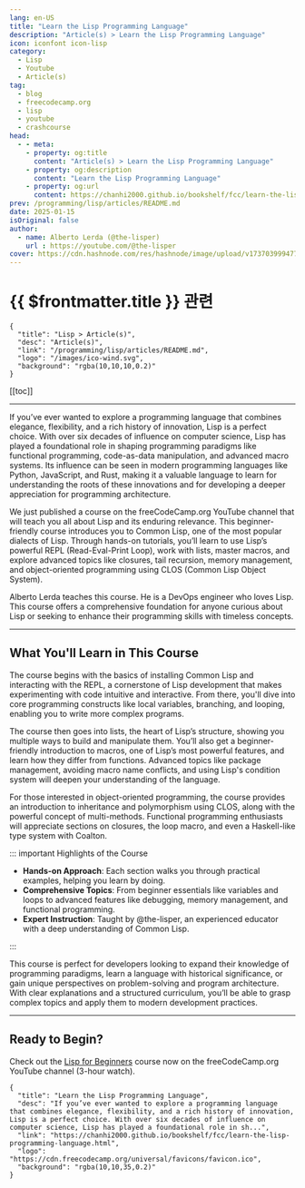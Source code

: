 ```yaml
---
lang: en-US
title: "Learn the Lisp Programming Language"
description: "Article(s) > Learn the Lisp Programming Language"
icon: iconfont icon-lisp
category:
  - Lisp
  - Youtube
  - Article(s)
tag:
  - blog
  - freecodecamp.org
  - lisp
  - youtube
  - crashcourse
head:
  - - meta:
    - property: og:title
      content: "Article(s) > Learn the Lisp Programming Language"
    - property: og:description
      content: "Learn the Lisp Programming Language"
    - property: og:url
      content: https://chanhi2000.github.io/bookshelf/fcc/learn-the-lisp-programming-language.html
prev: /programming/lisp/articles/README.md
date: 2025-01-15
isOriginal: false
author:
  - name: Alberto Lerda (@the-lisper)
    url : https://youtube.com/@the-lisper
cover: https://cdn.hashnode.com/res/hashnode/image/upload/v1737039994775/ea8915b9-f1d4-404e-8d79-c9d706783f1d.png
---
```


# {{ $frontmatter.title }} 관련

```component VPCard
{
  "title": "Lisp > Article(s)",
  "desc": "Article(s)",
  "link": "/programming/lisp/articles/README.md",
  "logo": "/images/ico-wind.svg",
  "background": "rgba(10,10,10,0.2)"
}
```

[[toc]]

---

<SiteInfo
  name="Learn the Lisp Programming Language"
  desc="If you’ve ever wanted to explore a programming language that combines elegance, flexibility, and a rich history of innovation, Lisp is a perfect choice. With over six decades of influence on computer science, Lisp has played a foundational role in sh..."
  url="https://freecodecamp.org/news/learn-the-lisp-programming-language"
  logo="https://cdn.freecodecamp.org/universal/favicons/favicon.ico"
  preview="https://cdn.hashnode.com/res/hashnode/image/upload/v1737039994775/ea8915b9-f1d4-404e-8d79-c9d706783f1d.png"/>

If you’ve ever wanted to explore a programming language that combines elegance, flexibility, and a rich history of innovation, Lisp is a perfect choice. With over six decades of influence on computer science, Lisp has played a foundational role in shaping programming paradigms like functional programming, code-as-data manipulation, and advanced macro systems. Its influence can be seen in modern programming languages like Python, JavaScript, and Rust, making it a valuable language to learn for understanding the roots of these innovations and for developing a deeper appreciation for programming architecture.

We just published a course on the freeCodeCamp.org YouTube channel that will teach you all about Lisp and its enduring relevance. This beginner-friendly course introduces you to Common Lisp, one of the most popular dialects of Lisp. Through hands-on tutorials, you’ll learn to use Lisp’s powerful REPL (Read-Eval-Print Loop), work with lists, master macros, and explore advanced topics like closures, tail recursion, memory management, and object-oriented programming using CLOS (Common Lisp Object System).

Alberto Lerda teaches this course. He is a DevOps engineer who loves Lisp. This course offers a comprehensive foundation for anyone curious about Lisp or seeking to enhance their programming skills with timeless concepts.

---

## What You'll Learn in This Course

The course begins with the basics of installing Common Lisp and interacting with the REPL, a cornerstone of Lisp development that makes experimenting with code intuitive and interactive. From there, you'll dive into core programming constructs like local variables, branching, and looping, enabling you to write more complex programs.

The course then goes into lists, the heart of Lisp’s structure, showing you multiple ways to build and manipulate them. You’ll also get a beginner-friendly introduction to macros, one of Lisp’s most powerful features, and learn how they differ from functions. Advanced topics like package management, avoiding macro name conflicts, and using Lisp's condition system will deepen your understanding of the language.

For those interested in object-oriented programming, the course provides an introduction to inheritance and polymorphism using CLOS, along with the powerful concept of multi-methods. Functional programming enthusiasts will appreciate sections on closures, the loop macro, and even a Haskell-like type system with Coalton.

::: important Highlights of the Course

- **Hands-on Approach**: Each section walks you through practical examples, helping you learn by doing.
- **Comprehensive Topics**: From beginner essentials like variables and loops to advanced features like debugging, memory management, and functional programming.
- **Expert Instruction**: Taught by @the-lisper, an experienced educator with a deep understanding of Common Lisp.

:::

This course is perfect for developers looking to expand their knowledge of programming paradigms, learn a language with historical significance, or gain unique perspectives on problem-solving and program architecture. With clear explanations and a structured curriculum, you’ll be able to grasp complex topics and apply them to modern development practices.

---

## Ready to Begin?

Check out the [<FontIcon icon="fa-brands fa-youtube"/>Lisp for Beginners](https://youtu.be/cKK-Y1-jAHM) course now on the freeCodeCamp.org YouTube channel (3-hour watch).

<VidStack src="youtube/cKK-Y1-jAHM" />

<!-- TODO: add ARTICLE CARD -->
```component VPCard
{
  "title": "Learn the Lisp Programming Language",
  "desc": "If you’ve ever wanted to explore a programming language that combines elegance, flexibility, and a rich history of innovation, Lisp is a perfect choice. With over six decades of influence on computer science, Lisp has played a foundational role in sh...",
  "link": "https://chanhi2000.github.io/bookshelf/fcc/learn-the-lisp-programming-language.html",
  "logo": "https://cdn.freecodecamp.org/universal/favicons/favicon.ico",
  "background": "rgba(10,10,35,0.2)"
}
```
